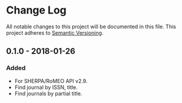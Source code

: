# Change Log
All notable changes to this project will be documented in this file.
This project adheres to [Semantic Versioning](http://semver.org/).

## 0.1.0 - 2018-01-26
### Added
- For SHERPA/RoMEO API v2.9.
- Find journal by ISSN, title.
- Find journals by partial title.
